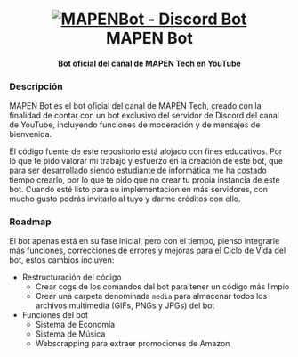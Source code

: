 <h1 align="center">
  <br>
  <a href="https://www.youtube.com/@MAPENTech/videos"><img src="https://user-images.githubusercontent.com/70863031/214948135-b2b8a4c3-2b54-4238-a90d-0b2515a6f21a.png" alt="MAPENBot - Discord Bot"></a>
  <br>
  MAPEN Bot
  <br>
</h1>

<h4 align="center">Bot oficial del canal de MAPEN Tech en YouTube</h4>

### Descripción
MAPEN Bot es el bot oficial del canal de MAPEN Tech, creado con la finalidad de contar con un bot exclusivo del servidor de Discord del canal de YouTube, incluyendo funciones de moderación y de mensajes de bienvenida. 

El código fuente de este repositorio está alojado con fines educativos. Por lo que te pido valorar mi trabajo y esfuerzo en la creación de este bot, que para ser desarrollado siendo estudiante de informática me ha costado tiempo crearlo, por lo que te pido que no crear tu propia instancia de este bot. Cuando esté listo para su implementación en más servidores, con mucho gusto podrás invitarlo al tuyo y darme créditos con ello.

### Roadmap

El bot apenas está en su fase inicial, pero con el tiempo, pienso integrarle más funciones, correcciones de errores y mejoras para el Ciclo de Vida del bot, estos cambios incluyen:

- Restructuración del código
  - Crear cogs de los comandos del bot para tener un código más limpio
  - Crear una carpeta denominada `media` para almacenar todos los archivos multimedia (GIFs, PNGs y JPGs) del bot
- Funciones del bot
  - Sistema de Economía
  - Sistema de Música
  - Webscrapping para extraer promociones de Amazon
 
